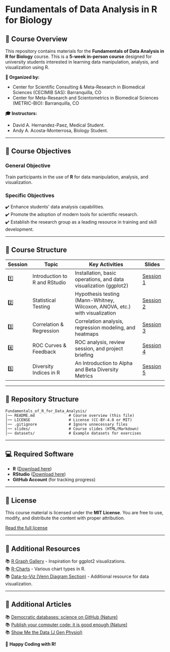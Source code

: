 # Fundamentals of Data Analysis in R for Biology

## 📌 Course Overview
This repository contains materials for the **Fundamentals of Data Analysis in R for Biology** course. This is a **5-week in-person course** designed for university students interested in learning data manipulation, analysis, and visualization using R.

**📍 Organized by:**
- Center for Scientific Consulting & Meta-Research in Biomedical Sciences (CECIMIB SAS): Barranquilla, CO
- Center for Meta-Research and Scientometrics in Biomedical Sciences (METRIC-BIO): Barranquilla, CO

**🎓 Instructors:** 
- David A. Hernandez-Paez, Medical Student. 
- Andy A. Acosta-Monterrosa, Biology Student.

---

## 🎯 Course Objectives
### **General Objective**
Train participants in the use of **R** for data manipulation, analysis, and visualization.

### **Specific Objectives**
✔️ Enhance students' data analysis capabilities.  
✔️ Promote the adoption of modern tools for scientific research.  
✔️ Establish the research group as a leading resource in training and skill development.  

---

## 📅 Course Structure

| **Session** | **Topic** | **Key Activities** | **Slides** |
|------------|----------|------------------|------------|
| 1️⃣ | Introduction to R and RStudio | Installation, basic operations, and data visualization (ggplot2) | [Session 1](https://davidtdep.github.io/Fundamentals_of_R_for_Data_Analysis/slides/Session_1.html) |
| 2️⃣ | Statistical Testing | Hypothesis testing (Mann-Whitney, Wilcoxon, ANOVA, etc.) with visualization | [Session 2](https://davidtdep.github.io/Fundamentals_of_R_for_Data_Analysis/slides/Session_2.html) |
| 3️⃣ | Correlation & Regression | Correlation analysis, regression modeling, and heatmaps | [Session 3](https://davidtdep.github.io/Fundamentals_of_R_for_Data_Analysis/slides/Session_3.html) |
| 4️⃣ | ROC Curves & Feedback | ROC analysis, review session, and project briefing | [Session 4](https://davidtdep.github.io/Fundamentals_of_R_for_Data_Analysis/slides/Session_4.html) |
| 5️⃣ | Diversity Indices in R | An Introduction to Alpha and Beta Diversity Metrics | [Session 5](https://davidtdep.github.io/Fundamentals_of_R_for_Data_Analysis/slides/Session_5.html) |

---

## 📂 Repository Structure

```
Fundamentals_of_R_for_Data_Analysis/
│── README.md               # Course overview (this file)
│── LICENSE                 # License (CC-BY-4.0 or MIT)
│── .gitignore              # Ignore unnecessary files
│── slides/                 # Course slides (HTML/Markdown)
│── datasets/               # Example datasets for exercises
```

---

## 💻 Required Software
- **R** ([Download here](https://cran.r-project.org/))
- **RStudio** ([Download here](https://posit.co/downloads/))
- **GitHub Account** (for tracking progress)

---

## 📜 License
This course material is licensed under the **MIT License**. You are free to use, modify, and distribute the content with proper attribution.

[Read the full license](LICENSE)

---

## 🔗 Additional Resources
📚 [R Graph Gallery](https://r-graph-gallery.com/) - Inspiration for ggplot2 visualizations.  
📚 [R-Charts](https://r-charts.com/) - Various chart types in R.  
📚 [Data-to-Viz (Venn Diagram Section)](https://www.data-to-viz.com/#venn) - Additional resource for data visualization.

---

## 🔬 Additional Articles

📚 [Democratic databases: science on GitHub (Nature)](https://www.nature.com/articles/538127a#change-history)  
📚 [Publish your computer code: it is good enough (Nature)](https://www.nature.com/articles/467753a)  
📚 [Show Me the Data (J Gen Physiol)](https://rupress.org/jgp/article/131/1/3/42690/Show-Me-the-Data)

🚀 **Happy Coding with R!**
